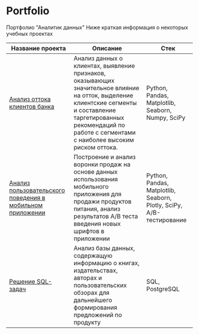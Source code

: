 # Portfolio
Портфолио "Аналитик данных"
Ниже краткая информация о некоторых учебных проектах

| Название проекта | Описание | Стек |
|----------|----------|----------|
| [Анализ оттока клиентов банка](https://github.com/M-Kamyssov/Portfolio/tree/main/%D0%9F%D1%80%D0%BE%D0%B5%D0%BA%D1%82%201.%20%D0%90%D0%BD%D0%B0%D0%BB%D0%B8%D0%B7%20%D0%BE%D1%82%D1%82%D0%BE%D0%BA%D0%B0%20%D0%BA%D0%BB%D0%B8%D0%B5%D0%BD%D1%82%D0%BE%D0%B2%20%D0%B1%D0%B0%D0%BD%D0%BA%D0%B0)    | Анализ данных о клиентах, выявление признаков, оказывающих значительное влияние на отток, выделение клиентские сегменты и составление таргетированных рекомендаций по работе с сегментами с наиболее высоким риском оттока.   | Python, Pandas, Matplotlib, Seaborn, Numpy, SciPy |
| [Анализ пользовательского поведения в мобильном приложении](https://github.com/M-Kamyssov/Portfolio/tree/main/%D0%9F%D1%80%D0%BE%D0%B5%D0%BA%D1%82%202.%20%D0%90%D0%BD%D0%B0%D0%BB%D0%B8%D0%B7%20%D0%BF%D0%BE%D0%BB%D1%8C%D0%B7%D0%BE%D0%B2%D0%B0%D1%82%D0%B5%D0%BB%D1%8C%D1%81%D0%BA%D0%BE%D0%B3%D0%BE%20%D0%BF%D0%BE%D0%B2%D0%B5%D0%B4%D0%B5%D0%BD%D0%B8%D1%8F%20%D0%B2%20%D0%BC%D0%BE%D0%B1%D0%B8%D0%BB%D1%8C%D0%BD%D0%BE%D0%BC%20%D0%BF%D1%80%D0%B8%D0%BB%D0%BE%D0%B6%D0%B5%D0%BD%D0%B8%D0%B8)    | Построение и анализ воронки продаж на основе данных использования мобильного приложения для продажи продуктов питания, анализ результатов A/B теста введения новых шрифтов в приложении   | Python, Pandas, Matplotlib, Seaborn, Plotly, SciPy, A/B-тестирование    |
| [Решение SQL-задач](https://github.com/M-Kamyssov/Portfolio/tree/main/%D0%A0%D0%B5%D1%88%D0%B5%D0%BD%D0%B8%D0%B5%20SQL-%D0%B7%D0%B0%D0%B4%D0%B0%D1%87)    | Анализ базы данных, содержащую информацию о книгах, издательствах, авторах и пользовательских обзорах для дальнейшего формирования предложений по продукту   | SQL, PostgreSQL   |
